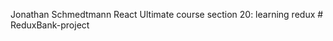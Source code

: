 Jonathan Schmedtmann React Ultimate course section 20: learning redux
#   R e d u x B a n k - p r o j e c t  
 